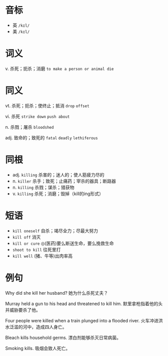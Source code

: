 # 音标

- 英 `/kɪl/`
- 美 `/kɪl/`

# 词义

v. 杀死；扼杀；消磨
`to make a person or animal die`

# 同义

vt. 杀死；扼杀；使终止；抵消
`drop` `offset`

vi. 杀死
`strike down` `push about`

n. 杀戮；屠杀
`bloodshed`

adj. 致命的；致死的
`fatal` `deadly` `lethiferous`

# 同根

- adj. `killing` 杀害的；迷人的；使人筋疲力尽的
- n. `killer` 杀手；致死；止痛药；宰杀的器具；断路器
- n. `killing` 杀戮；谋杀；猎获物
- v. `killing` 杀死；消磨；毁掉（kill的ing形式）

# 短语

- `kill oneself` 自杀；竭尽全力；尽最大努力
- `kill off` 消灭
- `kill or cure` ◎(医药)要么断送生命，要么挽救生命
- `shoot to kill` 往死里打
- `kill well` (猪、牛等)出肉率高

# 例句

Why did she kill her husband?
她为什么杀死丈夫？

Murray held a gun to his head and threatened to kill him.
默里拿枪指着他的头并威胁要杀了他。

Four people were killed when a train plunged into a flooded river.
火车冲进洪水泛滥的河中，造成四人身亡。

Bleach kills household germs.
漂白剂能够杀灭日常病菌。

Smoking kills.
吸烟会致人死亡。


